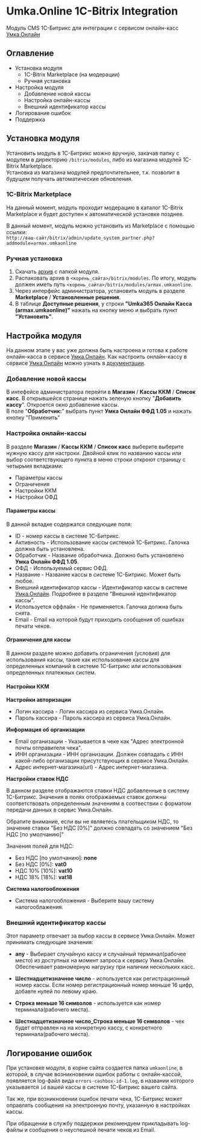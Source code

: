 # Umka.Online 1C-Bitrix Integration
Модуль CMS 1С-Битрикс для интеграции с сервисом онлайн-касс [Умка.Онлайн](https://umka365.ru/)

## Оглавление

* Установка модуля
  * 1C-Bitrix Marketplace (на модерации)
  * Ручная установка
* Настройка модуля
  * Добавление новой кассы
  * Настройка онлайн-кассы
  * Внешний идентификатор кассы
* Логирование ошибок
* Поддержка

## Установка модуля

Установить модуль в 1С-Битрикс можно вручную, закачав папку с модулем в директорию `/bitrix/modules`, 
либо из магазина модулей 1C-Bitrix Marketplace.  
Установка из магазина модулей предпочтительнее, т.к. позволит в будущем получать автоматические обновления.

### 1C-Bitrix Marketplace

На данный момент, модуль проходит модерацию в каталог 1C-Bitrix Marketplace 
и будет доступен к автоматической установке позднее.

В данный момент, модуль можно установить из Marketplace c помощью ссылки:  
`http://ваш-сайт/bitrix/admin/update_system_partner.php?addmodule=armax.umkaonline`

### Ручная установка

1. Скачать [архив](https://github.com/armax-ru/umka-online-1c-bitrix/archive/master.zip) с папкой модуля.
2. Распаковать архив в `<корень_сайта>/bitrix/modules`. По итогу, модуль должен иметь путь `<корень_сайта>/bitrix/modules/armax.umkaonline`.
3. Через интерфейс администратора, установить модуль в разделе **Marketplace** / **Установленные решения**.
4. В таблице **Доступные решения**, у строки **"Umka365 Онлайн Касса (armax.umkaonline)"** нажать на кнопку меню и выбрать пункт **"Установить"**.


## Настройка модуля

На данном этапе у вас уже должна быть настроена и готова к работе онлайн-касса в сервисе [Умка.Онлайн](https://umka365.ru/).
Как настроить онлайн-кассу в сервисе [Умка.Онлайн](https://umka365.ru/) можно узнать в [документации](http://umki.org/knowledge-base/).

### Добавление новой кассы

В интефейсе администратора перейти в **Магазин** / **Кассы ККМ** / **Список касс**.
В открывшейся странице нажать зеленую кнопку "**Добавить кассу**".
Откроется окно добавление кассы.  
В поле "**Обработчик:**" выбрать пункт **Умка Онлайн ФФД 1.05** 
и нажать кнопку "Применить"

### Настройка онлайн-кассы

В разделе **Магазин** / **Кассы ККМ** / **Список касс** выберите выберите нужную кассу для настроки.
Двойной клик по названию кассы или выбор соответствующего пункта в меню строки откроют страницу с четырьмя вкладками:
* Параметры кассы
* Ограничения
* Настройки ККМ
* Настройки ОФД

#### Параметры кассы

В данной вкладке содержатся следующие поля:

* ID - номер кассы в системе 1С-Битрикс. 
* Активность - Использование кассы системой 1С-Битрикс. Галочка должна быть установлена.
* Обработчик - Название обработчика. Должно быть установлено **Умка Онлайн ФФД 1.05**.
* ОФД - Используемый сервис ОФД.
* Название - Название кассы в системе 1С-Битрикс. Может быть любое.
* Внешний идентификатор кассы - Идентификатор кассы в системе [Умка.Онлайн](https://umka365.ru/). Подробнее в разделе "Внешний идентификатор кассы".
* Используется оффлайн - Не применяется. Галочка должна быть снята.
* Email - Email на которой будут приходить сообщения об ошибках печати чеков.

#### Ограничения для кассы

В данном разделе можно добавить ограничения (условия) для использования кассы, такие как 
использование кассы для определенных компаний в системе 1С-Битрикс или использования определенных платежных систем. 


#### Настройки ККМ

**Настройки авторизации**

* Логин кассира - Логин кассира из сервиса Умка.Онлайн.
* Пароль кассира - Пароль кассира из сервиса Умка.Онлайн.

**Информация об организации**

* Email организации - Указывается в чеке как "Адрес электронной почты отправителя чека".
* ИНН организации - ИНН организации. Должен совпадать с ИНН какой-либо организации присутствующих в сервисе  Умка.Онлайн.
* Адрес интернет-магазина(url) - Адрес интернет-магазина.

**Настройки ставок НДС**

В данном разделе отображаются ставки НДС добавленные в систему 1С-Битрикс.
Значения в полях отображаемых ставок должны соответствовать определенным значениям 
в соотвествии с форматом передачи данных в сервис Умка.Онлайн.

Обратите внимание, если вы не являетесь плательщиком НДС, 
то значение ставки "Без НДС [0%]" должно совпадать со значением "Без НДС [по умолчанию]"

Значения полей для НДС:

* Без НДС [по умолчанию]: **none**
* Без НДС [0%]:	**vat0**
* НДС 10% [10%]: **vat10**
* НДС 18% [18%]: **vat18**


**Система налогообложения**

* Система налогообложения - Выберите вашу систему налогооблажения.

### Внешний идентификатор кассы

Этот параметр отвечает за выбор кассы в сервисе Умка.Онлайн. Может принимать следующие значения:

* **any** - Выбирает случайную кассу и случайный терминал(рабочее место) из доступных на момент запроса к сервису Умка.Онлайн. 
Обеспечивает равномерную нагрузку при наличии нескольких касс.

* **Шестнадцетизначное число** - используется как регистрационный номер кассы. 
Если номер регистрационный номер меньше 16 цифр, добавте нулей по левому краю.

* **Строка меньше 16 символов** - используется как номер терминала(рабочего места).

* **Шестнадцетизначное число_Строка меньше 16 символов**  - чек будет отправлен на на конкретную кассу, с конкретного терминала(рабочего места).

## Логирование ошибок

При установке модуля, в корне сайта создается папка `umkaonline`, в которой, 
в случае возникновении ошибок работы с онлайн-кассой, появляется log-файл вида `errors-cashbox-id-1.log`, 
в названии которого указывается `id` вашей кассы в системе 1С-Битрикс вашего сайта.  

Так же, при возникновении ошибок печати чека,
1С-Битрикс может оправлять сообщения на электронную почту, указанную в настройках кассы.


При обращении в службу поддержки рекомендуем прикладывать log-файлы и сообщения о неуспешной печати чеков из Email.